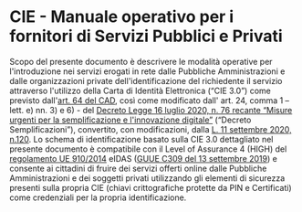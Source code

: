 # CIE - Manuale operativo per i fornitori di Servizi Pubblici e Privati


Scopo del presente documento è descrivere le modalità operative per l'introduzione nei servizi erogati in rete dalle Pubbliche Amministrazioni e dalle organizzazioni private dell'identificazione del richiedente il servizio attraverso l'utilizzo della Carta di Identità Elettronica (“CIE 3.0”) come previsto dall'[art. 64 del CAD](https://docs.italia.it/italia/piano-triennale-ict/codice-amministrazione-digitale-docs/it/stabile/_rst/capo5_sezione3_art64.html), così come modificato dall' art. 24, comma 1 – lett. e) nn. 3) e 6) - del [Decreto Legge 16 luglio 2020, n. 76 recante “Misure urgenti per la semplificazione e l'innovazione digitale”](https://www.gazzettaufficiale.it/eli/id/2020/09/14/20A04921/sg) (“Decreto Semplificazioni”), convertito, con modificazioni, dalla [L. 11 settembre 2020, n.120](https://www.gazzettaufficiale.it/eli/id/2020/09/14/20G00139/sg>).
Lo schema di identificazione basato sulla CIE 3.0 dettagliato nel presente documento è compatibile con il Level of Assurance 4 (HIGH) del [regolamento UE 910/2014](https://eur-lex.europa.eu/legal-content/IT/TXT/HTML/?uri=CELEX:32014R0910&from=EN) eIDAS ([GUUE C309 del 13 settembre 2019](https://eur-lex.europa.eu/legal-content/IT/TXT/PDF/?uri=OJ:C:2019:309:FULL&from=EN)) e consente ai cittadini di fruire dei servizi offerti online dalle Pubbliche Amministrazioni e dei soggetti privati utilizzando gli elementi di sicurezza presenti sulla propria CIE (chiavi crittografiche protette da PIN e Certificati) come credenziali per la propria identificazione.